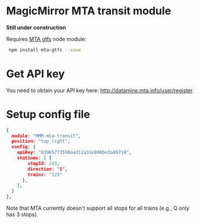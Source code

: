 # MagicMirror MTA transit module

**Still under construction**

Requires [MTA gtfs](https://github.com/aamaliaa/mta-gtfs) node module:
```bash
 npm install mta-gtfs --save 
 ```

# Get API key

You need to obtain your API key here: http://datamine.mta.info/user/register


# Setup config file

```json
{
  module: "MMM-mta-transit",
  position: "top_right",
  config: {
    apiKey: "83965773598aad12a31e806be3a89718",
    stations: [ {
        stopId: 245,
        direction: 'S',
        trains: "123"
      },
    ],
  }
},
```

Note that MTA currently doesn't support all stops for all trains (e.g., Q only has 3 stops).